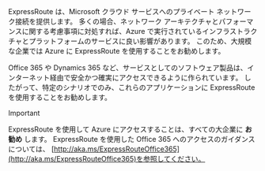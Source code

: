 ExpressRoute は、Microsoft クラウド サービスへのプライベート ネットワーク接続を提供します。 多くの場合、ネットワーク アーキテクチャとパフォーマンスに関する考慮事項に対処すれば、Azure で実行されているインフラストラクチャとプラットフォームのサービスに良い影響があります。 このため、大規模な企業では Azure に ExpressRoute を使用することをお勧めします。

Office 365 や Dynamics 365 など、サービスとしてのソフトウェア製品は、インターネット経由で安全かつ確実にアクセスできるように作られています。  したがって、特定のシナリオでのみ、これらのアプリケーションに ExpressRoute を使用することをお勧めします。

> [!IMPORTANT]
> ExpressRoute を使用して Azure にアクセスすることは、すべての大企業に **お勧め** します。 ExpressRoute を使用した Office 365 へのアクセスのガイダンスについては、 [http://aka.ms/ExpressRouteOffice365](http://aka.ms/ExpressRouteOffice365)を参照してください。
> 
> 

